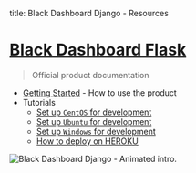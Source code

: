 title: Black Dashboard Django - Resources

# [Black Dashboard Flask](https://www.creative-tim.com/product/black-dashboard-flask)

> Official product documentation

- [Getting Started](./getting-started-flask.md) - How to use the product
- Tutorials
    - [Set up `CentOS` for development](./setup-centos-for-development.md)
    - [Set up `Ubuntu` for development](./setup-ubuntu-for-development.md)
    - [Set up `Windows` for development](./setup-windows-for-development.md)
    - [How to deploy on HEROKU](./flask-deploy-on-heroku.md)

![Black Dashboard Django -  Animated intro.](https://raw.githubusercontent.com/app-generator/black-dashboard-flask-demo/master/media/black-dashboard-flask-intro.gif)
